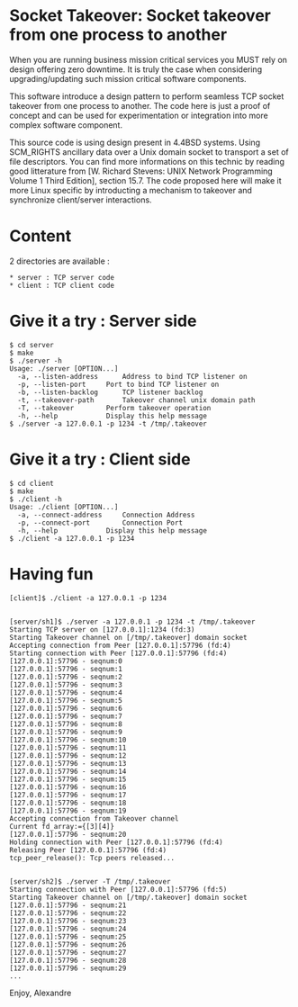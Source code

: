 Socket Takeover: Socket takeover from one process to another
============================================================

When you are running business mission critical services you MUST rely on
design offering zero downtime. It is truly the case when considering
upgrading/updating such mission critical software components.

This software introduce a design pattern to perform seamless TCP socket
takeover from one process to another. The code here is just a proof of
concept and can be used for experimentation or integration into more
complex software component.

This source code is using design present in 4.4BSD systems. Using SCM_RIGHTS
ancillary data over a Unix domain socket to transport a set of file descriptors.
You can find more informations on this technic by reading good litterature from
[W. Richard Stevens: UNIX Network Programming Volume 1 Third Edition], section 15.7.
The code proposed here will make it more Linux specific by introducting a mechanism
to takeover and synchronize client/server interactions.


# Content

2 directories are available :

	* server : TCP server code
	* client : TCP client code


# Give it a try : Server side

	$ cd server
	$ make
	$ ./server -h
	Usage: ./server [OPTION...]
	  -a, --listen-address		Address to bind TCP listener on
	  -p, --listen-port		Port to bind TCP listener on
	  -b, --listen-backlog		TCP listener backlog
	  -t, --takeover-path		Takeover channel unix domain path
	  -T, --takeover		Perform takeover operation
	  -h, --help			Display this help message
	$ ./server -a 127.0.0.1 -p 1234 -t /tmp/.takeover


# Give it a try : Client side

	$ cd client
	$ make
	$ ./client -h
	Usage: ./client [OPTION...]
	  -a, --connect-address		Connection Address
	  -p, --connect-port		Connection Port
	  -h, --help			Display this help message
	$ ./client -a 127.0.0.1 -p 1234


# Having fun

	[client]$ ./client -a 127.0.0.1 -p 1234


	[server/sh1]$ ./server -a 127.0.0.1 -p 1234 -t /tmp/.takeover
	Starting TCP server on [127.0.0.1]:1234 (fd:3)
	Starting Takeover channel on [/tmp/.takeover] domain socket
	Accepting connection from Peer [127.0.0.1]:57796 (fd:4)
	Starting connection with Peer [127.0.0.1]:57796 (fd:4)
	[127.0.0.1]:57796 - seqnum:0
	[127.0.0.1]:57796 - seqnum:1
	[127.0.0.1]:57796 - seqnum:2
	[127.0.0.1]:57796 - seqnum:3
	[127.0.0.1]:57796 - seqnum:4
	[127.0.0.1]:57796 - seqnum:5
	[127.0.0.1]:57796 - seqnum:6
	[127.0.0.1]:57796 - seqnum:7
	[127.0.0.1]:57796 - seqnum:8
	[127.0.0.1]:57796 - seqnum:9
	[127.0.0.1]:57796 - seqnum:10
	[127.0.0.1]:57796 - seqnum:11
	[127.0.0.1]:57796 - seqnum:12
	[127.0.0.1]:57796 - seqnum:13
	[127.0.0.1]:57796 - seqnum:14
	[127.0.0.1]:57796 - seqnum:15
	[127.0.0.1]:57796 - seqnum:16
	[127.0.0.1]:57796 - seqnum:17
	[127.0.0.1]:57796 - seqnum:18
	[127.0.0.1]:57796 - seqnum:19
	Accepting connection from Takeover channel
	Current fd_array:={[3][4]}
	[127.0.0.1]:57796 - seqnum:20
	Holding connection with Peer [127.0.0.1]:57796 (fd:4)
	Releasing Peer [127.0.0.1]:57796 (fd:4)
	tcp_peer_release(): Tcp peers released...


	[server/sh2]$ ./server -T /tmp/.takeover 
	Starting connection with Peer [127.0.0.1]:57796 (fd:5)
	Starting Takeover channel on [/tmp/.takeover] domain socket
	[127.0.0.1]:57796 - seqnum:21
	[127.0.0.1]:57796 - seqnum:22
	[127.0.0.1]:57796 - seqnum:23
	[127.0.0.1]:57796 - seqnum:24
	[127.0.0.1]:57796 - seqnum:25
	[127.0.0.1]:57796 - seqnum:26
	[127.0.0.1]:57796 - seqnum:27
	[127.0.0.1]:57796 - seqnum:28
	[127.0.0.1]:57796 - seqnum:29
	...


Enjoy,
Alexandre

